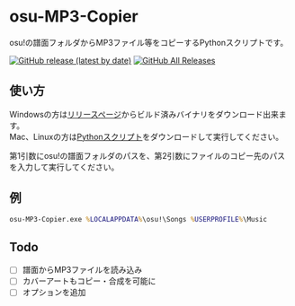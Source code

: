 # osu-MP3-Copier
osu!の譜面フォルダからMP3ファイル等をコピーするPythonスクリプトです。

[![GitHub release (latest by date)](https://img.shields.io/github/v/release/ReNeeter/osu-MP3-Copier)](https://github.com/ReNeeter/osu-MP3-Copier/releases/latest)
[![GitHub All Releases](https://img.shields.io/github/downloads/ReNeeter/osu-MP3-Copier/total)](https://github.com/ReNeeter/osu-MP3-Copier/releases)

## 使い方
Windowsの方は[リリースページ](https://github.com/ReNeeter/osu-MP3-Copier/releases/latest)からビルド済みバイナリをダウンロード出来ます。  
Mac、Linuxの方は[Pythonスクリプト](osu-MP3-Copier.py)をダウンロードして実行してください。

第1引数にosu!の譜面フォルダのパスを、第2引数にファイルのコピー先のパスを入力して実行してください。

## 例
```bat
osu-MP3-Copier.exe %LOCALAPPDATA%\osu!\Songs %USERPROFILE%\Music
```

## Todo
- [ ] 譜面からMP3ファイルを読み込み
- [ ] カバーアートもコピー・合成を可能に
- [ ] オプションを追加